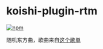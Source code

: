 # koishi-plugin-rtm

[![npm](https://img.shields.io/npm/v/koishi-plugin-rtm?style=flat-square)](https://www.npmjs.com/package/koishi-plugin-rtm)

随机东方曲，歌曲来自[这个歌单](https://music.163.com/#/playlist?id=2309153779)
